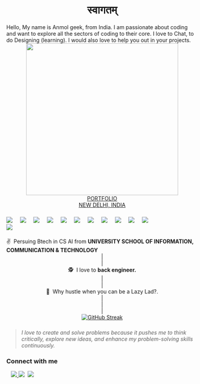 <h1 align="center">स्वागतम्</h1>


<div> 
Hello, My name is Anmol geek, from India. I am passionate about coding and want to explore all the sectors of coding to their core.
I love to Chat, to do Designing (learning). I would also love to help you out in your projects.
</div>
<div align="center"> 
<img src="https://raw.githubusercontent.com/aka-shinu/aka-shinu/master/src/man.gif" width="400" >
</div>
<div align='center'>
<span><a href='https://aka-shinu.tech'>PORTFOLIO</a></span>
</div>
<div align='center'>
<span><a href='https://en.wikipedia.org/wiki/New_Delhi'>NEW DELHI, INDIA</a></span>
</div>

###
###
###

<div style='width: 400px'>
 <img  src='https://skillicons.dev/icons?i=js'>&nbsp;&nbsp;&nbsp;&nbsp;
 <img  src='https://skillicons.dev/icons?i=python'>&nbsp;&nbsp;&nbsp;&nbsp;
 <img  src='https://skillicons.dev/icons?i=mongodb'>&nbsp;&nbsp;&nbsp;&nbsp;
 <img  src='https://skillicons.dev/icons?i=jquery'>&nbsp;&nbsp;&nbsp;&nbsp;
 <img  src='https://skillicons.dev/icons?i=heroku'>&nbsp;&nbsp;&nbsp;&nbsp;
 <img  src='https://skillicons.dev/icons?i=git'>&nbsp;&nbsp;&nbsp;&nbsp;
 <img  src='https://skillicons.dev/icons?i=selenium'>&nbsp;&nbsp;&nbsp;&nbsp;
 <img  src='https://skillicons.dev/icons?i=ps'>&nbsp;&nbsp;&nbsp;&nbsp;
 <img  src='https://skillicons.dev/icons?i=ae'>&nbsp;&nbsp;&nbsp;&nbsp;
 <img  src='https://skillicons.dev/icons?i=azure'>&nbsp;&nbsp;&nbsp;&nbsp;
 <img  src='https://skillicons.dev/icons?i=docker'>&nbsp;&nbsp;&nbsp;&nbsp;
 <img  src='https://skillicons.dev/icons?i=css'>&nbsp;&nbsp;&nbsp;&nbsp;
</div>&nbsp;&nbsp;

<div>&#9996;&nbsp; Persuing Btech in CS AI from <b>UNIVERSITY SCHOOL OF INFORMATION, COMMUNICATION & TECHNOLOGY</b>
</div>
<div align="center">|</div>
<div align="center">|</div>
<div align="center">&#128373;&nbsp; I love to <b>back engineer.</b>
</div>
<div align="center">|</div>
<div align="center">|</div>
<div align="center">&#128186;&nbsp; Why hustle when you can be a Lazy Lad?.</b>
</div>
<div align="center">|</div>
<div align="center">|</div>
<div align="center">|</div>
<div align="center">
<a href="https://git.io/streak-stats"><img src="https://github-readme-stat-me-f832c0eb9898.herokuapp.com?user=aka-shinu" alt="GitHub Streak" /></a>
</div>

###

>*I love to create and solve problems because it pushes me to think critically, explore new ideas, and enhance my problem-solving skills continuously.*
### Connect with me

&nbsp;&nbsp;&nbsp;<a href="https://aka-shinu.tech"><img src="https://img.shields.io/badge/akashinu.tech-0A0A0A?style=for-the-badge&logo=dev.to&logoColor=white"> </a>
<a href="https://instagram.com/a__4__anmol_"><img src="https://img.shields.io/badge/A4ANMOL-%23E4405F.svg?style=for-the-badge&logo=Instagram&logoColor=white"></a>&nbsp;
<a href="https://t.me/letharch"><img src="https://img.shields.io/badge/LETHARCH-2CA5E0.svg?style=for-the-badge&logo=Telegram&logoColor=white"></a>
</div>
